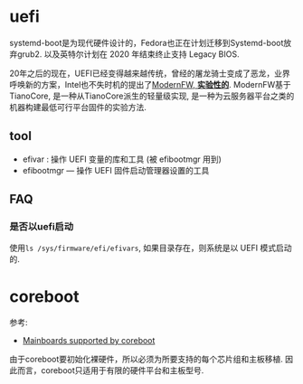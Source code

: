 # uefi
systemd-boot是为现代硬件设计的，Fedora也正在计划迁移到Systemd-boot放弃grub2. 以及英特尔计划在 2020 年结束终止支持 Legacy BIOS.

20年之后的现在，UEFI已经变得越来越传统，曾经的屠龙骑士变成了恶龙，业界呼唤新的方案，Intel也不失时机的提出了[ModernFW, **实验性的**](https://github.com/intel/ModernFW). ModernFW基于TianoCore, 是一种从TianoCore派生的轻量级实现, 是一种为云服务器平台之类的机器构建最低可行平台固件的实验方法.

## tool
- efivar : 操作 UEFI 变量的库和工具 (被 efibootmgr 用到)
- efibootmgr — 操作 UEFI 固件启动管理器设置的工具

## FAQ
### 是否以uefi启动
使用`ls /sys/firmware/efi/efivars`, 如果目录存在，则系统是以 UEFI 模式启动的.

# coreboot
参考:
- [Mainboards supported by coreboot](https://coreboot.org/status/board-status.html)

由于coreboot要初始化裸硬件，所以必须为所要支持的每个芯片组和主板移植. 因此而言，coreboot只适用于有限的硬件平台和主板型号.